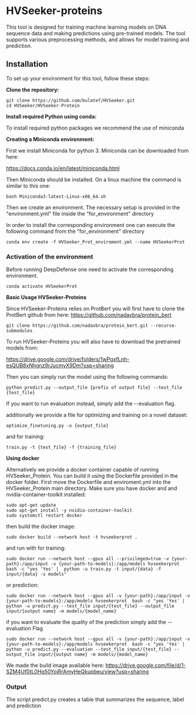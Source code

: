 # HVSeeker-proteins   
This tool is designed for training machine learning models on DNA sequence data and making predictions using pre-trained models. The tool supports various preprocessing methods, and allows for model training and prediction.
  
  

  
## Installation  
To set up your environment for this tool, follow these steps:  
  
**Clone the repository:**    

```
git clone https://github.com/bulatef/HVSeeker.git
cd HVSeeker/HVSeeker-Protein
```


  
**Install required Python using conda:**    


To install required python packages we recommend the use of miniconda


**Creating a Miniconda environment:**


First we install Miniconda for python 3. Miniconda can be downloaded from here:

https://docs.conda.io/en/latest/miniconda.html

Then Miniconda should be installed. On a linux machine the command is similar to this one:
```
bash Miniconda3-latest-Linux-x86_64.sh
```
Then we create an environment. The necessary setup is provided in the "environment.yml" file inside the "for_environment" directory

In order to install the corresponding environment one can execute the following command from the "for_environment" directory



```
conda env create -f HVSeeker_Prot_enviroment.yml --name HVSeekerProt
```

### Activation of the environment

Before running DeepDefense one need to activate the corresponding environment.


```
conda activate HVSeekerProt
```

  
**Basic Usage HVSeeker-Proteins**  


Since HVSeeker-Proteins relies on ProtBert you will first have to clone the ProtBert github from here: https://github.com/nadavbra/protein_bert
```
git clone https://github.com/nadavbra/protein_bert.git --recurse-submodules
```

To run HVSeeker-Proteins you will also have to download the pretrained models from: 

https://drive.google.com/drive/folders/1wPgxfLnh-esQUB8xNhgnz9rJucmyX9Dm?usp=sharing

Then you can simply run the model using the following commands:



```
python predict.py --output_file {prefix of output file} --test_file {test_file}
```
If you want to run evaluation instead, simply add the --evaluation flag. 

additionally we provide a file for optimizing and training on a novel dataset:

```
optimize_finetuning.py -o {output_file}
```
and for training:

```
train.py -t {test_file} -f {training_file}
```

**Using docker**

Alternatively we provide a docker container capable of running HVSeeker_Protein. You can build it using the Dockerfile provided in the docker folder.
First move the Dockerfile and enviroment.yml into the HVSeeker_Protein main directory. Make sure you have docker and and nvidia-container-toolkit installed:

```
sudo apt-get update
sudo apt-get install -y nvidia-container-toolkit
sudo systemctl restart docker
```

then build the docker image:

```
sudo docker build --network host -t hvseekerprot .

```
and run with for training:

```
sudo docker run --network host --gpus all --privileged=true -v {your-path}:/app/input -v {your-path-to-models}:/app/models hvseekerprot  bash -c "yes 'Yes' |  python -u train.py -t input/{data} -f input/{data} -s models"
```

or prediction:

```
sudo docker run --network host --gpus all -v {your-path}:/app/input -v {your-path-to-models}:/app/models hvseekerprot  bash -c "yes 'Yes' |  python -u predict.py --test_file input/{test_file} --output_file input/{output name} -m models/{model_name}
```

if you want to evaluate the quality of the prediction simply add the --evaluation Flag

```
sudo docker run --network host --gpus all -v {your-path}:/app/input -v {your-path-to-models}:/app/models hvseekerprot  bash -c "yes 'Yes' |  python -u predict.py --evaluation --test_file input/{test_file} --output_file input/{output name} -m models/{model_name}
```

We made the build image available here: https://drive.google.com/file/d/1-SZM4Uf0tL0Hg50YoiRrAmyHeQkupbeu/view?usp=sharing

### Output

The script predict.py creates a table that summarizes the sequence, label and prediction 



